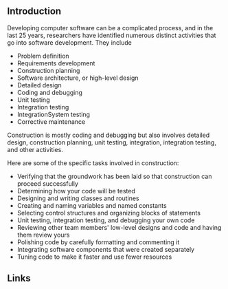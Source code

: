 ## Introduction


Developing computer software can be a complicated process, and in the last 25 years, researchers have identified numerous distinct activities that go into software development. 
They include
- Problem definition
- Requirements development
- Construction planning
- Software architecture, or high-level design
- Detailed design
- Coding and debugging
- Unit testing
- Integration testing
- IntegrationSystem testing
- Corrective maintenance


Construction is mostly coding and debugging but also involves detailed design, construction planning, unit testing, integration, integration testing, and other activities.


Here are some of the specific tasks involved in construction:
- Verifying that the groundwork has been laid so that construction can proceed successfully
- Determining how your code will be tested
- Designing and writing classes and routines
- Creating and naming variables and named constants
- Selecting control structures and organizing blocks of statements
- Unit testing, integration testing, and debugging your own code
- Reviewing other team members' low-level designs and code and having them review yours
- Polishing code by carefully formatting and commenting it
- Integrating software components that were created separately
- Tuning code to make it faster and use fewer resources




## Links

